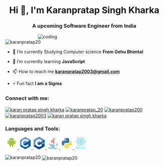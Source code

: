 <h1 align="center">Hi 👋, I'm Karanpratap Singh Kharka</h1>
<h3 align="center">A upcoming Software Engineer from India</h3>

<img align="right" alt="coding" width="400" src="https://user-images.githubusercontent.com/55389276/140866485-8fb1c876-9a8f-4d6a-98dc-08c4981eaf70.gif">

<p align="left"> <img src="https://komarev.com/ghpvc/?username=karanpratap20&label=Profile%20views&color=0e75b6&style=flat" alt="karanpratap20" /> </p>

- 🔭 I’m currently Studying Computer science **From Gehu Bhimtal**

- 🌱 I’m currently learning **JavaScript**

- 📫 How to reach me **karanpratap2003@gmail.com**

- ⚡ Fun fact **I am a Sigma**

<h3 align="left">Connect with me:</h3>
<p align="left">
<a href="https://linkedin.com/in/karan pratap singh kharka" target="blank"><img align="center" src="https://raw.githubusercontent.com/rahuldkjain/github-profile-readme-generator/master/src/images/icons/Social/linked-in-alt.svg" alt="karan pratap singh kharka" height="30" width="40" /></a>
<a href="https://instagram.com/karanpratap_20" target="blank"><img align="center" src="https://raw.githubusercontent.com/rahuldkjain/github-profile-readme-generator/master/src/images/icons/Social/instagram.svg" alt="karanpratap_20" height="30" width="40" /></a>
<a href="https://www.codechef.com/users/karanpratap200" target="blank"><img align="center" src="https://cdn.jsdelivr.net/npm/simple-icons@3.1.0/icons/codechef.svg" alt="karanpratap200" height="30" width="40" /></a>
<a href="https://www.leetcode.com/karanpratap2003" target="blank"><img align="center" src="https://raw.githubusercontent.com/rahuldkjain/github-profile-readme-generator/master/src/images/icons/Social/leet-code.svg" alt="karanpratap2003" height="30" width="40" /></a>
<a href="https://www.hackerearth.com/karan pratap singh kharka" target="blank"><img align="center" src="https://raw.githubusercontent.com/rahuldkjain/github-profile-readme-generator/master/src/images/icons/Social/hackerearth.svg" alt="karan pratap singh kharka" height="30" width="40" /></a>
</p>

<h3 align="left">Languages and Tools:</h3>
<p align="left"> <a href="https://developer.android.com" target="_blank" rel="noreferrer"> <img src="https://raw.githubusercontent.com/devicons/devicon/master/icons/android/android-original-wordmark.svg" alt="android" width="40" height="40"/> </a> <a href="https://www.cprogramming.com/" target="_blank" rel="noreferrer"> <img src="https://raw.githubusercontent.com/devicons/devicon/master/icons/c/c-original.svg" alt="c" width="40" height="40"/> </a> <a href="https://www.w3schools.com/cpp/" target="_blank" rel="noreferrer"> <img src="https://raw.githubusercontent.com/devicons/devicon/master/icons/cplusplus/cplusplus-original.svg" alt="cplusplus" width="40" height="40"/> </a> <a href="https://www.java.com" target="_blank" rel="noreferrer"> <img src="https://raw.githubusercontent.com/devicons/devicon/master/icons/java/java-original.svg" alt="java" width="40" height="40"/> </a> <a href="https://www.python.org" target="_blank" rel="noreferrer"> <img src="https://raw.githubusercontent.com/devicons/devicon/master/icons/python/python-original.svg" alt="python" width="40" height="40"/> </a> <a href="https://reactjs.org/" target="_blank" rel="noreferrer"> <img src="https://raw.githubusercontent.com/devicons/devicon/master/icons/react/react-original-wordmark.svg" alt="react" width="40" height="40"/> </a> </p>

<p><img align="left" src="https://github-readme-stats.vercel.app/api/top-langs?username=karanpratap20&show_icons=true&locale=en&layout=compact" alt="karanpratap20" /></p>

<p>&nbsp;<img align="center" src="https://github-readme-stats.vercel.app/api?username=karanpratap20&show_icons=true&locale=en" alt="karanpratap20" /></p>
